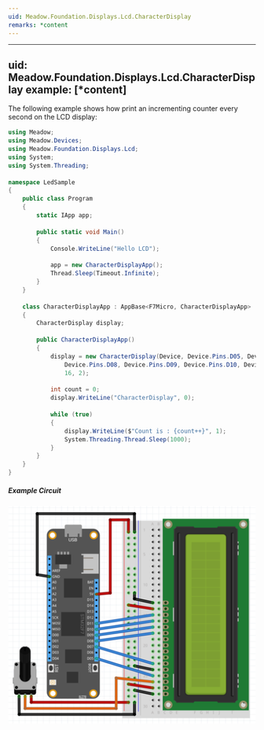 ```yaml
---
uid: Meadow.Foundation.Displays.Lcd.CharacterDisplay
remarks: *content
---
```


---
uid: Meadow.Foundation.Displays.Lcd.CharacterDisplay
example: [*content]
---

The following example shows how print an incrementing counter every second on the LCD display:

```csharp
using Meadow;
using Meadow.Devices;
using Meadow.Foundation.Displays.Lcd;
using System;
using System.Threading;

namespace LedSample
{
    public class Program
    {
        static IApp app; 

        public static void Main()
        {
            Console.WriteLine("Hello LCD");

            app = new CharacterDisplayApp();
            Thread.Sleep(Timeout.Infinite);
        }
    }
    
    class CharacterDisplayApp : AppBase<F7Micro, CharacterDisplayApp>
    {
        CharacterDisplay display;

        public CharacterDisplayApp()
        {
            display = new CharacterDisplay(Device, Device.Pins.D05, Device.Pins.D07,
                Device.Pins.D08, Device.Pins.D09, Device.Pins.D10, Device.Pins.D11,
                16, 2);

            int count = 0;
            display.WriteLine("CharacterDisplay", 0);

            while (true)
            {
                display.WriteLine($"Count is : {count++}", 1);
                System.Threading.Thread.Sleep(1000);
            }
        }
    }
}
```

##### Example Circuit

![](../../API_Assets/Meadow.Foundation.Displays.Lcd.CharacterDisplay/CharacterDisplay.svg)